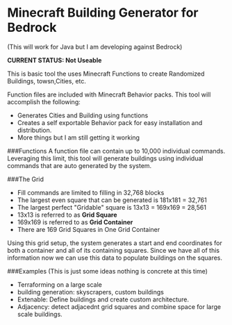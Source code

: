 # Minecraft Building Generator for Bedrock
(This will work for Java but I am developing against Bedrock)

**CURRENT STATUS: Not Useable**

This is basic tool the uses Minecraft Functions to create Randomized Buildings, towsn,Cities, etc.

Function files are included with Minecraft Behavior packs.  This tool will accomplish the following:

* Generates Cities and Building using functions
* Creates a self exportable Behavior pack for easy installation and distribution.
* More things but I am still getting it working

###Functions
A function file can contain up to 10,000 individual commands. Leveraging this limit, this tool will generate buildings using individual commands that are auto generated by the system.

###The Grid
* Fill commands are limited to filling in 32,768 blocks
* The largest even square that can be generated is 181x181 = 32,761
* The largest perfect "Gridable" square is  13x13 = 169x169 = 28,561
* 13x13 is referred to as **Grid Square**
* 169x169 is referred to as **Grid Container**
* There are 169 Grid Squares in One Grid Container

Using this grid setup, the system generates a start and end coordinates for both a container and all of its containing squares.
Since we have all of this information now we can use this data to populate buildings on the squares.

###Examples
(This is just some ideas nothing is concrete at this time)
* Terraforming on a large scale
* building generation: skyscrapers, custom buildings
* Extenable: Define buildings and create custom architecture.
* Adjacency: detect adjacednt grid squares and combine space for large scale buildings.


